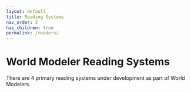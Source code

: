 ```yaml
---
layout: default
title: Reading Systems
nav_order: 3
has_children: true
permalink: /readers/
---
```


# World Modeler Reading Systems
There are 4 primary reading systems under development as part of World Modelers.
